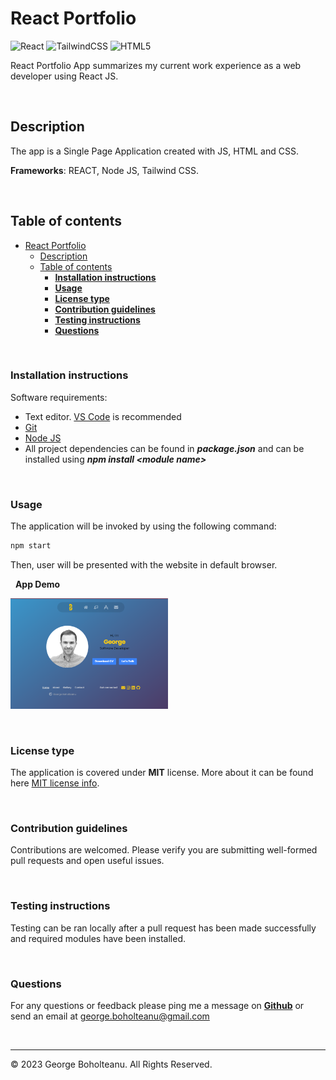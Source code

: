 # React Portfolio
![React](https://img.shields.io/badge/react-%2320232a.svg?style=for-the-badge&logo=react&logoColor=%2361DAFB)
![TailwindCSS](https://img.shields.io/badge/tailwindcss-%2338B2AC.svg?style=for-the-badge&logo=tailwind-css&logoColor=white)
![HTML5](https://img.shields.io/badge/html5-%23E34F26.svg?style=for-the-badge&logo=html5&logoColor=white)

React Portfolio App summarizes my current work experience as a web developer using React JS.

&nbsp;

## Description

The app is a Single Page Application created with JS, HTML and CSS. 

**Frameworks**: REACT, Node JS, Tailwind CSS. 

&nbsp;

## Table of contents

- [React Portfolio](#react-portfolio)
  - [Description](#description)
  - [Table of contents](#table-of-contents)
    - [**Installation instructions**](#installation-instructions)
    - [**Usage**](#usage)
    - [**License type**](#license-type)
    - [**Contribution guidelines**](#contribution-guidelines)
    - [**Testing instructions**](#testing-instructions)
    - [**Questions**](#questions)

&nbsp;

### **Installation instructions**

Software requirements:

- Text editor. [VS Code](https://code.visualstudio.com/) is recommended
- [Git](https://git-scm.com/downloads)
- [Node JS](https://nodejs.org/en/download/)
- All project dependencies can be found in ***package.json***  and can be installed using ***npm install \<module name>***


&nbsp;

### **Usage**

The application will be invoked by using the following command:

```bash
npm start
```

Then, user will be presented with the website in default browser.

&nbsp;
**App Demo** 

[<img src="./assets/images/../../public/assets/images/_react-app-mockup_(desktop).png" width="50%">](https://drive.google.com/file/d/16oEwrMbkcP0g4I2lZVqd4LoPwBd9Dl_V/view "Demo")

&nbsp;

### **License type**

  The application is covered under **MIT** license. More about it can be found here [MIT license info](https://opensource.org/license/mit/).

&nbsp;

### **Contribution guidelines**

Contributions are welcomed. Please verify you are submitting well-formed pull requests and open useful issues.

&nbsp;

### **Testing instructions**

Testing can be ran locally after a pull request has been made successfully and required modules have been installed.

&nbsp;

### **Questions**

For any questions or feedback please ping me a message on **[Github](https://github.com/georgeboholteanu)** or send an email at <george.boholteanu@gmail.com>

&nbsp;

---
© 2023 George Boholteanu. All Rights Reserved.
